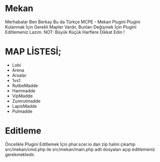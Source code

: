 # Mekan
Merhabalar Ben Berkay
Bu da Türkçe MCPE - Mekan Plugini
Plugini Kulanmak İçin Gerekli Mapler Vardır,
Bunları Değişmek İçin Plugini Editlemeniz Lazım.
NOT: Büyük Küçük Harflere Dikkat Edin !

# MAP LİSTESİ;
- Lobi
- Arena
- Arsalar
- 1vs1
- RutbeMadde
- Hammadde
- VipMadde
- Zumrutmadde
- LapisMadde
- Pulmadde

# Editleme
Öncelikle Plugini Editlemek İçin phar.scer.io dan zip halini çıkartıp src/mekan/cmd.php ile src/mekan/main.php adlı dosyaları açıp editlemeniz gerekmektedir.

